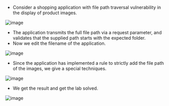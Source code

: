- Consider a shopping application with file path traversal vulnerability in the display of product images. 

![image](https://github.com/Akhilkj123/Portswigger/assets/65653010/13ebd53c-3fdf-4d9f-aef5-24e4782c6ef1)

- The application transmits the full file path via a request parameter, and validates that the supplied path starts with the expected folder.
- Now we edit the filename of the application.

![image](https://github.com/Akhilkj123/Portswigger/assets/65653010/f8389433-e68a-460c-a1df-f506a3c1dcbb)

- Since the application has implemented a rule to strictly add the file path of the images, we give a special techniques.

![image](https://github.com/Akhilkj123/Portswigger/assets/65653010/57d2690a-804f-4587-bd37-47fe7c141f3d)

- We get the result and get the lab solved.

![image](https://github.com/Akhilkj123/Portswigger/assets/65653010/5bc6ea8f-2e8c-44e9-b97e-ba6820e647be)



